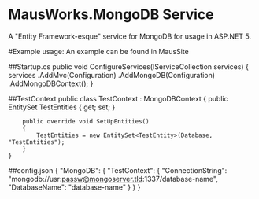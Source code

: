 # MausWorks.MongoDB Service

A "Entity Framework-esque" service for MongoDB for usage in ASP.NET 5.

#Example usage:
An example can be found in MausSite

##Startup.cs
    public void ConfigureServices(IServiceCollection services)
    {
        services
        	.AddMvc(Configuration)
        	.AddMongoDB(Configuration)
        	.AddMongoDBContext<TestContext>();
    }
    
##TestContext
	public class TestContext : MongoDBContext
	{
		public EntitySet<TestEntity> TestEntities { get; set; }

		public override void SetUpEntities()
		{
			TestEntities = new EntitySet<TestEntity>(Database, "TestEntities");
		}
	}
	
##config.json
    {
    	"MongoDB": {
    		"TestContext": {
    			"ConnectionString": "mongodb://usr:passw@mongoserver.tld:1337/database-name",
    			"DatabaseName": "database-name"
    		}
    	}
    }

